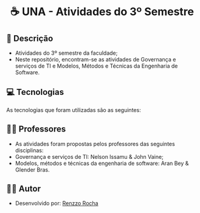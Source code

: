 <h1 align="center"> ☕ UNA - Atividades do 3º Semestre 

<h2 id=descricao> 📜 Descrição</h2>

- Atividades do 3º semestre da faculdade;
- Neste repositório, encontram-se as atividades de Governança e serviços de TI e Modelos, Métodos e Técnicas da Engenharia de Software.

<h2 id=tecnologias> 💻 Tecnologias </h2>

As tecnologias que foram utilizadas são as seguintes: 

<h2 id=Professor> 👨‍🏫 Professores </h2>

- As atividades foram propostas pelos professores das seguintes disciplinas:
- Governança e serviços de TI: Nelson Issamu & John Vaine;
- Modelos, métodos e técnicas da engenharia de software: Aran Bey & Glender Bras.

<h2 id=autor> 👨‍🎓 Autor </h2>

- Desenvolvido por: <a href="github.com/renzzorocha" target="_blank">Renzzo Rocha</a>
